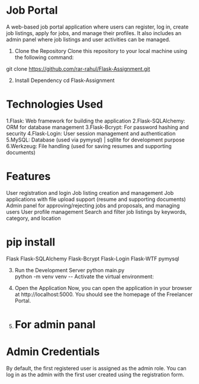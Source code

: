 # Job Portal
A web-based job portal application where users can register, log in, create job listings, apply for jobs, and manage their profiles. It also includes an admin panel where job listings and user activities can be managed.

1. Clone the Repository
Clone this repository to your local machine using the following command:

git clone https://github.com/rar-rahul/Flask-Assignment.git

2. Install Dependency
cd Flask-Assignment

# Technologies Used
 1.Flask: Web framework for building the application
 2.Flask-SQLAlchemy: ORM for database management
 3.Flask-Bcrypt: For password hashing and security
 4.Flask-Login: User session management and authentication
 5.MySQL: Database (used via pymysql)  | sqllite for development purpose
 6.Werkzeug: File handling (used for saving resumes and supporting documents)

# Features
User registration and login
Job listing creation and management
Job applications with file upload support (resume and supporting documents)
Admin panel for approving/rejecting jobs and proposals, and managing users
User profile management
Search and filter job listings by keywords, category, and location

# pip install

Flask
Flask-SQLAlchemy
Flask-Bcrypt
Flask-Login
Flask-WTF
pymysql

3. Run the Development Server
python main.py   
python -m venv venv  -- Activate the virtual environment:


4. Open the Application
Now, you can open the application in your browser at http://localhost:5000. You should see the homepage of the Freelancer Portal.

5. # For admin panal
# Admin Credentials
By default, the first registered user is assigned as the admin role.
You can log in as the admin with the first user created using the registration form.

